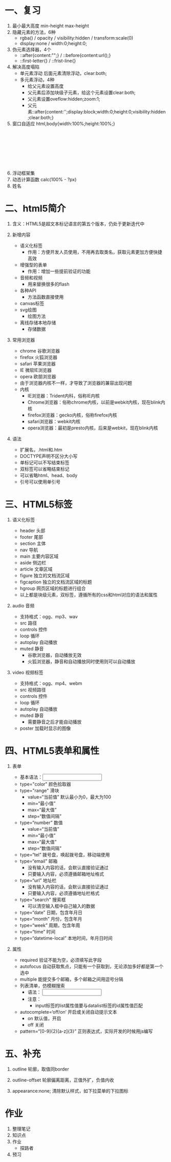 # 一、复习
1. 最小最大高度 min-height max-height
2. 隐藏元素的方法，6种
    - rgba() / opacity / visibility:hidden / transform:scale(0)
    - display:none / width:0;height:0;
3. 伪元素选择器，4个
    - ::after{content:"";} / ::before{content:url();}
    - ::first-letter{} / ::frist-line{}
4. 解决高度塌陷
    - 单元素浮动 后面元素清除浮动，clear:both;
    - 多元素浮动，4种
        - 给父元素设置高度
        - 父元素后添加块级子元素，给这个元素设置clear:both;
        - 父元素设置oveflow:hidden;zoom:1;
        - 父元素::after{content:'';display:block;width:0;height:0;visibility:hidden;clear:both;}
5. 窗口自适应 html,body{width:100%;height:100%;}
6. 浮动框架集
    <iframe src="" frameborder='0' width="" height=""></iframe>
7. 动态计算函数 calc(100% - ?px)
8. 姓名

# 二、html5简介
1. 含义：HTML5是超文本标记语言的第五个版本，仍处于更新迭代中

2. 新增内容
    - 语义化标签
        - 作用：方便开发人员使用，不用再去取类名，获取元素更加方便快捷高效
    - 增强型的表单
        - 作用：增加一些提前验证的功能
    - 音频和视频
        - 用来替换很多的flash
    - 各种API
        - 方法函数直接使用
    - canvas标签
    - svg绘图
        - 绘图方法
    - 离线存储本地存储
        - 存储数据

3. 常用浏览器
    - chrome 谷歌浏览器
    - firefox 火狐浏览器
    - safari 苹果浏览器
    - IE 微软IE浏览器
    - opera 欧朋浏览器
    - 由于浏览器内核不一样，才导致了浏览器的兼容出现问题
    - 内核
        - IE浏览器：Trident内科，俗称IE内核
        - Chrome浏览器：俗称chrome内核，以前是webkit内核，现在blink内核
        - firefox浏览器：gecko内核，俗称firefox内核
        - safari浏览器：webkit内核
        - opera浏览器：最初是presto内核，后来是webkit，现在blink内核

4. 语法
    - 扩展名，.html和.htm
    - DOCTYPE声明不区分大小写
    - 单标记可以不写结束标签
    - 双标签可以省略结束标记
    - 可以省略html、head、body
    - 引号可以使用单引号

# 三、HTML5标签
1. 语义化标签
    - header 头部
    - footer 尾部
    - section 主体
    - nav 导航
    - main 主要内容区域
    - aside 侧边栏
    - article 文章区域
    - figure 独立的文档流区域
    - figcaption 独立的文档流区域的标题
    - hgroup 网页区域的标题进行组合
    - 以上都是块级元素，双标签，遵循所有的css和html对应的语法和属性

2. audio 音频
    - 支持格式：ogg、mp3、wav
    - src 路径
    - controls 控件
    - loop 循环
    - autoplay 自动播放
    - muted 静音
        - 谷歌浏览器，自动播放无效
        - 火狐浏览器，静音和自动播放同时使用则可以自动播放

3. video 视频标签
    - 支持格式：ogg、mp4、webm
    - src 视频路径
    - controls 控件
    - loop 循环
    - autoplay 自动播放
    - muted 静音
        - 需要静音之后才能自动播放
    - poster 加载时显示的图像

# 四、HTML5表单和属性
1. 表单
    - 基本语法：<input type="?">
    - type="color" 颜色拾取器
    - type="range" 滑块
        - value=“当前值” 默认最小为0，最大为100
        - min=“最小值”
        - max=“最大值”
        - step=“数值间隔”
    - type=“number” 数值
        - value=“当前值”
        - min=“最小值”
        - max=“最大值”
        - step=“数值间隔”
    - type=“tel” 拨号盘，唤起拨号盘，移动端使用
    - type=“email” 邮箱
        - 没有输入内容的话，会默认直接验证通过
        - 只要输入内容，必须遵循邮箱地址格式
    - type=“url” 地址栏
        - 没有输入内容的话，会默认直接验证通过
        - 只要输入内容，必须遵循地址栏格式
    - type="search" 搜索框
        - 可以清空输入框中自己输入的数据
    - type=“date” 日期，包含年月日
    - type=“month” 月份，包含年月
    - type=“week” 周期，包含年周
    - type=“time” 时间
    - type=“datetime-local” 本地时间，年月日时间

2. 属性
    - required 验证不能为空，必须填写此字段
    - autofocus 自动获取焦点，只能有一个获取到，无论添加多好都是第一个选中
    - multiple 能提交多个邮箱，多个邮箱之间用逗号分隔
    - 列表清单，仿模糊搜索
        - 语法：
            <input type="text" list="car">
            <datalist id="car">
                <option value="bmw">宝马/</option>
            </datalist>
        - 注意：
            - input标签的list属性值要与datalist标签的id属性值匹配
    - autocomplete=‘off/on’ 开启或关闭自动提示文本
        - on 默认值，开启
        - off 关闭
    - pattern=“[0-9]{2}[a-z]{3}” 正则表达式，实际开发的时候用js编写

# 五、补充
1. outline 轮廓，取值同border

2. outline-offset 轮廓偏离距离，正值外扩，负值内收

3. appearance:none; 清除默认样式，如下拉菜单的下拉图标

# 作业
1. 整理笔记
2. 知识点
3. 作业
    - 探路者
4. 预习